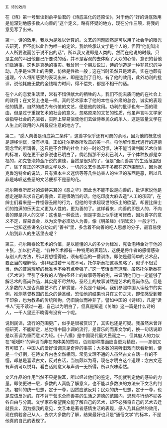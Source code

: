     五 诗的效用 

   在《诗》第一号里读到俞平伯君的《诗底进化的还原论》，对于他的“好的诗底效用是能深刻地感多数人向善的”这个定义，略有怀疑的地方，现在分作三项，将我的意见写了出来。

   第一，诗的效用，我以为是难以计算的。文艺的问题固然是可以用了社会学的眼光去研究，但不能以此作为唯一的定论。我始终承认文学是个人的，但因“他能叫出人人所要说而苦于说不出的话”，所以我又说即是人类的。然而在他说的时候，只是主观的叫出他自己所要说的话，并不是客观的去体察了大众的心情，意识的替他们做通事，这也是真确的事实。我曾同一个朋友说过，诗的创造是一种非意识的冲动，几乎是生理上的需要，仿佛是性欲一般；这在当时虽然只是戏语，实在也颇有道理。个人将所感受的表现出来，即是达到了目的，有了他的效用，此外功利的批评，说他耗废无数的金钱精力时间，得不偿失，都是不相干的话。

   在个人的恋爱生活里，常有不惜供献大的牺牲的人，我们不能去质问他的在社会上的效用；在文艺上也是一样。真的艺术家本了他的本性与外缘的总合，诚实的表现他的情思，自然的成为有价值的文艺，便是他的效用。功利的批评也有一面的理由，但是过于重视艺术的社会的意义，忽略原来的文艺的性质，他虽声言叫文学家做指导社会的先驱者，实际上容易驱使他们去做侍奉民众的乐人，这是较量文学在人生上的效用的人所最应注意的地方了。

   第二，“感人向善是诗底第二条件”，这善字似乎还有可商的余地，因为他的概念也是游移惝恍，没有标准，正如托尔斯泰所攻击的美一样。将他解作现代通行的道德观念里的所谓善，这只是不合理的社会上的一时的习惯，决不能当做判断艺术价值的标准，现在更不必多说也已明白了。倘若指那不分利己利人，于个体种族都是幸福的，如克鲁泡特金所说的道德，当然是很对的了，但是“全而善美”的生活范围很广，除了真正的不道德文学以外，一切的文艺作品差不多都在这范围里边，因为据克鲁泡特金的说法，只有资本主义迷信等等几件妨害人的生活的东西是恶，所以凡非是咏叹这些恶的文艺便都不是恶的花。

   托尔斯泰所反对的波特来耳的《恶之华》因此也不能不说是向善的，批评家说他是想走逆路去求自己的得救，正是很确当的话。他吃印度大麻去造“人工的乐园”，在绅士们看来是一件怪僻丑陋的行为，但他的寻求超现世的乐土的欲望，却要比绅士们的饱满的乐天主义更为人性的，更为善的了。这样看来，向善的即是人的，不向善的即是非人的文学：这也是一种说法，但是字面上似乎还可修改，因为善字的意义不定，容易误会，以为文学必须劝人为善，像《明圣经》《阴骘文》一般才行，——岂知这些讲名分功过的“善书”里，多含着不向善的吃人思想的分子，最容易使人陷到非人的生活里去呢？

   第三，托尔斯泰论艺术的价值，是以能懂的人的多少为标准，克鲁泡特金对于他的主张，加以批评道，“各种艺术都有一种特用的表现法，这便是将作者的感情感染与别人的方法，所以要想懂得他，须有相当的一番训练。即使是最简单的艺术品，要正当的理解他，也非经过若干习练不可。托尔斯泰把这事忽略了，似乎不很妥当，他的普遍理解的标准也不免有点牵强了。”这一节话很有道理。虽然托尔斯泰在《艺术论》里引了多数的人明白圣经上的故事等等的例，来证明他们也一定能够了解艺术的高尚作品，其实是不尽然的。圣经上的故事诚然是艺术的高尚作品，但是大多数的人是否真能艺术的了解赏鉴，不免是个疑问。我们参照中国人读经书的实例，推测基督教国的民众的读圣经，恐怕他的结果也只在文句之末，即使感受到若干印象，也为教条的传统所拘，仍旧貌似而神非了。譬如中国的《诗经》，凡是“读书人”无不读过一遍，自己以为明白了，但真是知道《关雎》这一篇是什么诗的人，一千人里还不晓得有没有一个呢。

   说到民谣，流行的范围更广，似乎是很被赏识了，其实也还是可疑。我虽然未曾详细研究，不能断定，总觉得中国小调的流行，是音乐的而非文学的，换一句话说即是以音调为重而意义为轻。《十八摸》是中国现代最大民谣之一，但其魅人的力似在“嗳嗳吓”的声调而非在肉体美的赞叹，否则那种描画应当更为精密，——那倒又有可取了。中国人的爱好谐调真是奇异的事实；大多数的喜听旧戏而厌看新剧，便是一个好例，在诗文界内也全然相同。常见文理不通的人虽然古文白话一样的不懂，却总是喜读古文，反对白话，当初颇以为奇，现在才明白这个道理：念古文还有声调可以悦耳，看白话则意义与声调一无所得，所以兴味索然。

   文艺作品的作用当然不只是悦耳，所以经过他们的鉴定，不能就判定他的感染的力量。即使更进一层，多数的人真能了解意义，也不能以多数决的方法来下文艺的判决。君师的统一思想，定于一尊，固然应该反对；民众的统一思想，定于一尊，也是应该反对的。在不背于营求全而善美的生活之道德的范围内，思想与行动不妨各各自由与分离。文学家虽希望民众能了解自己的艺术，却不必强将自己的艺术去迁就民众，因为据我的意见，文艺本是著者感情生活的表现，感人乃其自然的效用，现在倘若舍己从人，去求大多数的了解，结果最好也只是“通俗文学”的标本，不是他真的自己的表现了。

